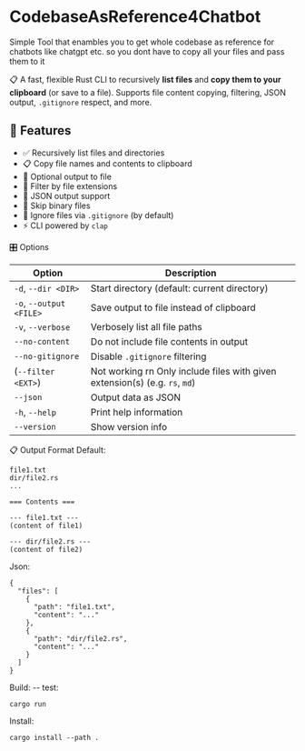 # CodebaseAsReference4Chatbot
Simple Tool that enambles you to get whole codebase as reference for chatbots like chatgpt etc. so you dont have to copy all your files and pass them to it


📋 A fast, flexible Rust CLI to recursively **list files** and **copy them to your clipboard** (or save to a file). Supports file content copying, filtering, JSON output, `.gitignore` respect, and more.

## 🔧 Features

- ✅ Recursively list files and directories
- 📋 Copy file names and contents to clipboard
- 📁 Optional output to file
- 🎯 Filter by file extensions
- 🧾 JSON output support
- 🚫 Skip binary files
- 🛑 Ignore files via `.gitignore` (by default)
- ⚡ CLI powered by `clap`

🎛 Options

| Option                  | Description                                                  |
| ----------------------- | ------------------------------------------------------------ |
| `-d`, `--dir <DIR>`     | Start directory (default: current directory)                 |
| `-o`, `--output <FILE>` | Save output to file instead of clipboard                     |
| `-v`, `--verbose`       | Verbosely list all file paths                                |
| `--no-content`          | Do not include file contents in output                       |
| `--no-gitignore`        | Disable `.gitignore` filtering                               |
| (`--filter <EXT>`)        | Not working rn Only include files with given extension(s) (e.g. `rs`, `md`) |
| `--json`                | Output data as JSON                                          |
| `-h`, `--help`          | Print help information                                       |
| `--version`             | Show version info                                            |

📋 Output Format
Default: 
```
file1.txt
dir/file2.rs
...

=== Contents ===

--- file1.txt ---
(content of file1)

--- dir/file2.rs ---
(content of file2)
```

Json: 
```
{
  "files": [
    {
      "path": "file1.txt",
      "content": "..."
    },
    {
      "path": "dir/file2.rs",
      "content": "..."
    }
  ]
}
```

Build:
 -- test:

```
cargo run
```

Install: 
```
cargo install --path .
```
